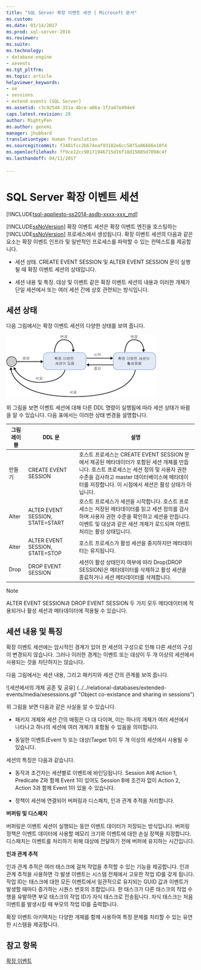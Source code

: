 ```yaml
---
title: "SQL Server 확장 이벤트 세션 | Microsoft 문서"
ms.custom: 
ms.date: 03/14/2017
ms.prod: sql-server-2016
ms.reviewer: 
ms.suite: 
ms.technology:
- database-engine
- xevents
ms.tgt_pltfrm: 
ms.topic: article
helpviewer_keywords:
- xe
- sessions
- extend events [SQL Server]
ms.assetid: c3c92544-351a-4bce-a06a-1f2a47e494e9
caps.latest.revision: 20
author: MightyPen
ms.author: genemi
manager: jhubbard
translationtype: Human Translation
ms.sourcegitcommit: f3481fcc2bb74eaf93182e6cc58f5a06666e10f4
ms.openlocfilehash: ff9ce12cc98171946715d16f18d15885d7098c4f
ms.lasthandoff: 04/11/2017

---
```

# <a name="sql-server-extended-events-sessions"></a>SQL Server 확장 이벤트 세션
[!INCLUDE[tsql-appliesto-ss2014-asdb-xxxx-xxx_md](../../includes/tsql-appliesto-ss2014-asdb-xxxx-xxx-md.md)]

  [!INCLUDE[ssNoVersion](../../includes/ssnoversion-md.md)] 확장 이벤트 세션은 확장 이벤트 엔진을 호스팅하는 [!INCLUDE[ssNoVersion](../../includes/ssnoversion-md.md)] 프로세스에서 생성됩니다. 확장 이벤트 세션의 다음과 같은 요소는 확장 이벤트 인프라 및 일반적인 프로세스를 파악할 수 있는 컨텍스트를 제공합니다.  
  
-   세션 상태. CREATE EVENT SESSION 및 ALTER EVENT SESSION 문이 실행될 때 확장 이벤트 세션의 상태입니다.  
  
-   세션 내용 및 특징. 대상 및 이벤트 같은 확장 이벤트 세션의 내용과 이러한 개체가 단일 세션에서 또는 여러 세션 간에 상호 관련되는 방식입니다.  
  
## <a name="session-states"></a>세션 상태  
 다음 그림에서는 확장 이벤트 세션의 다양한 상태를 보여 줍니다.  
  
 ![확장 이벤트 세션 상태](../../relational-databases/extended-events/media/xesessionstate.gif "Extended event session state")  
  
 위 그림을 보면 이벤트 세션에 대해 다른 DDL 명령이 실행됨에 따라 세션 상태가 바뀜을 알 수 있습니다. 다음 표에서는 이러한 상태 변경을 설명합니다.  
  
|그림 레이블|DDL 문|설명|  
|------------------------|-------------------|-----------------|  
|만들기|CREATE EVENT SESSION|호스트 프로세스는 CREATE EVENT SESSION 문에서 제공된 메타데이터가 포함된 세션 개체를 만듭니다. 호스트 프로세스는 세션 정의 및 사용자 권한 수준을 검사하고 master 데이터베이스에 메타데이터를 저장합니다. 이 시점에서 세션은 활성 상태가 아닙니다.|  
|Alter|ALTER EVENT SESSION, STATE=START|호스트 프로세스가 세션을 시작합니다. 호스트 프로세스는 저장된 메타데이터를 읽고 세션 정의를 검사하며 사용자 권한 수준을 확인하고 세션을 만듭니다. 이벤트 및 대상과 같은 세션 개체가 로드되며 이벤트 처리는 활성 상태입니다.|  
|Alter|ALTER EVENT SESSION, STATE=STOP|호스트 프로세스가 활성 세션을 중지하지만 메타데이터는 유지됩니다.|  
|Drop|DROP EVENT SESSION|세션이 활성 상태인지 여부에 따라 Drop(DROP SESSION)은 메타데이터를 삭제하고 활성 세션을 종료하거나 세션 메타데이터를 삭제합니다.|  
  
> [!NOTE]  
>  ALTER EVENT SESSION과 DROP EVENT SESSION 두 가지 모두 메타데이터에 적용되거나 활성 세션과 메타데이터에 적용될 수 있습니다.  
  
## <a name="session-content-and-characteristics"></a>세션 내용 및 특징  
 확장 이벤트 세션에는 암시적인 경계가 있어 한 세션의 구성으로 인해 다른 세션의 구성이 변경되지 않습니다. 그러나 이러한 경계는 이벤트 또는 대상이 두 개 이상의 세션에서 사용되는 것을 차단하지는 않습니다.  
  
 다음 그림에서는 세션 내용, 그리고 패키지와 세션 간의 관계를 보여 줍니다.  
  
 ![세션에서의 개체 공존 및 공유] (../../relational-databases/extended-events/media/xesessions.gif "Object co-existance and sharing in sessions")  
  
 위 그림을 보면 다음과 같은 사실을 알 수 있습니다.  
  
-   패키지 개체와 세션 간의 매핑은 다 대 다이며, 이는 하나의 개체가 여러 세션에서 나타나고 하나의 세션에 여러 개체가 포함될 수 있음을 의미합니다.  
  
-   동일한 이벤트(Event 1) 또는 대상(Target 1)이 두 개 이상의 세션에서 사용될 수 있습니다.  
  
 세션의 특징은 다음과 같습니다.  
  
-   동작과 조건자는 세션별로 이벤트에 바인딩됩니다. Session A에 Action 1, Predicate Z와 함께 Event 1이 있어도 Session B에 조건자 없이 Action 2, Action 3과 함께 Event 1이 있을 수 있습니다.  
  
-   정책이 세션에 연결되어 버퍼링과 디스패치, 인과 관계 추적을 처리합니다.  
  
 **버퍼링 및 디스패치**  
  
 버퍼링은 이벤트 세션이 실행되는 동안 이벤트 데이터가 저장되는 방식입니다.  버퍼링 정책은 이벤트 데이터에 사용할 메모리 크기와 이벤트에 대한 손실 정책을 지정합니다. 디스패치는 이벤트를 처리하기 위해 대상에 전달하기 전에 버퍼에 유지하는 시간입니다.  
  
 **인과 관계 추적**  
  
 인과 관계 추적은 여러 태스크에 걸쳐 작업을 추적할 수 있는 기능을 제공합니다. 인과 관계 추적을 사용하면 각 발생 이벤트는 시스템 전체에서 고유한 작업 ID를 갖게 됩니다. 작업 ID는 태스크에 대한 모든 이벤트에서 일관적으로 유지되는 GUID 값과 이벤트가 발생할 때마다 증가하는 시퀀스 번호의 조합입니다. 한 태스크가 다른 태스크의 작업 수행을 유발하면 부모 태스크의 작업 ID가 자식 태스크로 전송됩니다. 자식 태스크는 처음 이벤트를 발생시킬 때 부모의 작업 ID를 출력합니다.  
  
 확장 이벤트 아키텍처는 다양한 개체를 함께 사용하여 특정 문제를 처리할 수 있는 유연한 시스템을 제공합니다.  
  
## <a name="see-also"></a>참고 항목  
 [확장 이벤트](../../relational-databases/extended-events/extended-events.md)  
  
  
